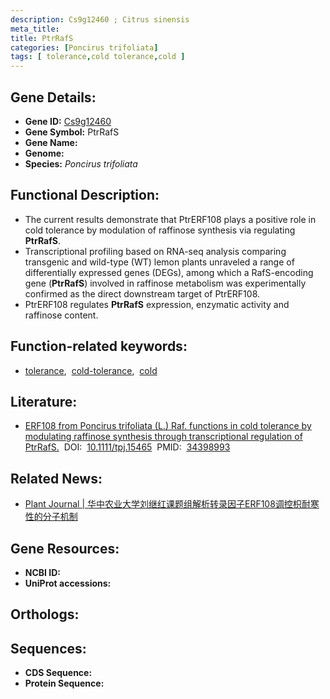 ```yaml
---
description: Cs9g12460 ; Citrus sinensis
meta_title:
title: PtrRafS
categories: [Poncirus trifoliata]
tags: [ tolerance,cold tolerance,cold ]
---
```


## Gene Details:
- **Gene ID:**	[Cs9g12460]()
- **Gene Symbol:** PtrRafS
- **Gene Name:** 
- **Genome:** []()
- **Species:** *Poncirus trifoliata*

## Functional Description:
   - The current results demonstrate that PtrERF108 plays a positive role in cold tolerance by modulation of raffinose synthesis via regulating **PtrRafS**.
   - Transcriptional profiling based on RNA-seq analysis comparing transgenic and wild-type (WT) lemon plants unraveled a range of differentially expressed genes (DEGs), among which a RafS-encoding gene (**PtrRafS**) involved in raffinose metabolism was experimentally confirmed as the direct downstream target of PtrERF108.
   - PtrERF108 regulates **PtrRafS** expression, enzymatic activity and raffinose content.

## Function-related keywords:
   - [tolerance](/tags/tolerance/),&nbsp;&nbsp;[cold-tolerance](/tags/cold-tolerance/),&nbsp;&nbsp;[cold](/tags/cold/)

## Literature:
   - [ERF108 from Poncirus trifoliata (L.) Raf. functions in cold tolerance by modulating raffinose synthesis through transcriptional regulation of PtrRafS.](https://onlinelibrary.wiley.com/doi/10.1111/tpj.15465)&nbsp;&nbsp;DOI:&nbsp;&nbsp;[10.1111/tpj.15465](https://onlinelibrary.wiley.com/doi/10.1111/tpj.15465)&nbsp;&nbsp;PMID:&nbsp;&nbsp;[34398993](https://pubmed.ncbi.nlm.nih.gov/34398993/)

## Related News:
   - [Plant Journal | 华中农业大学刘继红课题组解析转录因子ERF108调控枳耐寒性的分子机制](https://mp.weixin.qq.com/s?__biz=Mzg3MDEwNDEyMg==&mid=2247515923&idx=4&sn=cc5328d257157fbe9990f46a95ed614a&chksm=ce901246f9e79b501a77027dbe049ca89cf192d30cb980378a0be60ed6292ee8f22745ed0736&scene=27#wechat_redirect)

## Gene Resources:
- **NCBI ID:** [](https://www.ncbi.nlm.nih.gov/gene/?term=)
- **UniProt accessions:** [](https://www.uniprot.org/uniprotkb//entry)

## Orthologs:


## Sequences:
- **CDS Sequence:**
- **Protein Sequence:**
